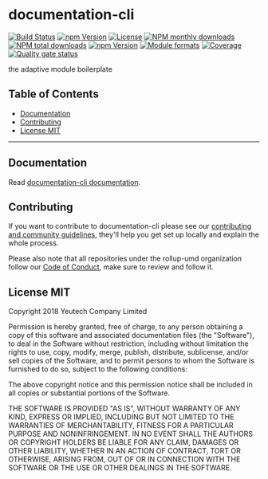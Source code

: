 # documentation-cli

[![Build Status](https://travis-ci.org/rollup-umd/documentation-cli.svg?branch=master)](https://travis-ci.org/rollup-umd/documentation-cli) [![npm Version](https://img.shields.io/npm/v/@rollup-umd/documentation-cli.svg?style=flat)](https://www.npmjs.com/package/@rollup-umd/documentation-cli) [![License](https://img.shields.io/npm/l/@rollup-umd/documentation-cli.svg?style=flat)](https://www.npmjs.com/package/@rollup-umd/documentation-cli) [![NPM monthly downloads](https://img.shields.io/npm/dm/@rollup-umd/documentation-cli.svg?style=flat)](https://npmjs.org/package/@rollup-umd/documentation-cli) [![NPM total downloads](https://img.shields.io/npm/dt/@rollup-umd/documentation-cli.svg?style=flat)](https://npmjs.org/package/@rollup-umd/documentation-cli) [![npm Version](https://img.shields.io/node/v/@rollup-umd/documentation-cli.svg?style=flat)](https://www.npmjs.com/package/@rollup-umd/documentation-cli) [![Module formats](https://img.shields.io/badge/module%20formats-umd%2C%20cjs%2C%20esm-green.svg?style=flat)](https://www.npmjs.com/package/@rollup-umd/documentation-cli)
[![Coverage](https://sonarcloud.io/api/project_badges/measure?project=com.github.rollup-umd.documentation-cli&metric=coverage)](https://sonarcloud.io/dashboard?id=com.github.rollup-umd.documentation-cli) [![Quality gate status](https://sonarcloud.io/api/project_badges/measure?project=com.github.rollup-umd.documentation-cli&metric=alert_status)](https://sonarcloud.io/dashboard?id=com.github.rollup-umd.documentation-cli)

the adaptive module boilerplate


## Table of Contents

  - [Documentation](#documentation)
  - [Contributing](#contributing)
  - [License MIT](#license-mit)

---

## Documentation

Read [documentation-cli documentation](https://rollup-umd.github.io/documentation-cli).


## Contributing

If you want to contribute to documentation-cli please see our [contributing and community guidelines](https://github.com/rollup-umd/documentation-cli/blob/master/CONTRIBUTING.md), they\'ll help you get set up locally and explain the whole process.

Please also note that all repositories under the rollup-umd organization follow our [Code of Conduct](https://github.com/rollup-umd/documentation-cli/blob/master/CODE_OF_CONDUCT.md), make sure to review and follow it.

## License MIT

Copyright 2018 Yeutech Company Limited

Permission is hereby granted, free of charge, to any person obtaining a copy of this software and associated documentation files (the "Software"), to deal in the Software without restriction, including without limitation the rights to use, copy, modify, merge, publish, distribute, sublicense, and/or sell copies of the Software, and to permit persons to whom the Software is furnished to do so, subject to the following conditions:

The above copyright notice and this permission notice shall be included in all copies or substantial portions of the Software.

THE SOFTWARE IS PROVIDED "AS IS", WITHOUT WARRANTY OF ANY KIND, EXPRESS OR IMPLIED, INCLUDING BUT NOT LIMITED TO THE WARRANTIES OF MERCHANTABILITY, FITNESS FOR A PARTICULAR PURPOSE AND NONINFRINGEMENT. IN NO EVENT SHALL THE AUTHORS OR COPYRIGHT HOLDERS BE LIABLE FOR ANY CLAIM, DAMAGES OR OTHER LIABILITY, WHETHER IN AN ACTION OF CONTRACT, TORT OR OTHERWISE, ARISING FROM, OUT OF OR IN CONNECTION WITH THE SOFTWARE OR THE USE OR OTHER DEALINGS IN THE SOFTWARE.

